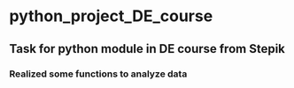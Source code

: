 # python_project_DE_course


## Task for python module in DE course from Stepik
### Realized some functions to analyze data
